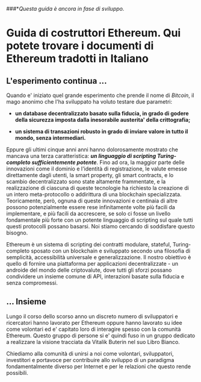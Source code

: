 ###**Questa guida è ancora in fase di sviluppo.* 

Guida di costruttori Ethereum. Qui potete trovare i documenti di Ethereum tradotti in Italiano
=======

## L'esperimento continua ...

Quando e' iniziato quel grande esperimento che prende il nome di *Bitcoin*, il mago anonimo che l'ha sviluppato ha voluto testare due parametri:

* **un database decentralizzato basato sulla fiducia, in grado di godere della sicurezza imposta dalla inesorabile austerita' della crittografia;**

* **un sistema di transazioni robusto in grado di inviare valore in tutto il mondo, senza intermediari.**

Eppure gli ultimi cinque anni anni hanno dolorosamente mostrato che mancava una terza caratteristica: ***un linguaggio di scripting  Turing-completo sufficientemente potente***. Fino ad ora, la maggior parte delle innovazioni come il dominio e l'identità di registrazione, le valute emesse direttamente dagli utenti, la smart property, gli smart contracts, e lo scambio decentralizzato sono state altamente frammentate, e la realizzazione di ciascuna di queste tecnologie ha richiesto la creazione di un intero meta-protocollo  o addirittura di una blockchain specializzata. Teoricamente, però, ognuna di queste innovazioni e centinaia di altre possono potenzialmente essere rese infinitamente volte più facili da implementare, e più facili da accrescere, se solo ci fosse un livello fondamentale più forte con un potente linguaggio di scripting sul quale tutti questi protocolli possano basarsi. Noi stiamo cercando di soddisfare questo bisogno.

Ethereum è un sistema di scripting dei contratti modulare, stateful, Turing-completo sposato con un blockchain e sviluppato secondo una filosofia di semplicità, accessibilità universale e generalizzazione. Il nostro obiettivo è quello di fornire una piattaforma per applicazioni decentralizzate - un androide del mondo delle criptovalute, dove tutti gli sforzi possano condividere un insieme comune di API, interazioni basate sulla fiducia e senza compromessi.

## ... Insieme

Lungo il corso dello scorso anno un discreto numero di sviluppatori e ricercatori hanno lavorato per Ethereum oppure hanno lavorato su idee come volontari ed e' capitato loro di interagire spesso con la comunità Ethereum. Questo gruppo di persone si e' quindi fuso in un gruppo dedicato a realizzare la visione tracciata da Vitalik Buterin nel suo Libro Bianco.

Chiediamo alla comunità di unirsi a noi come volontari, sviluppatori, investitori e portavoce per contribuire allo sviluppo di un paradigma fondamentalmente diverso per Internet e per le relazioni che questo rende possibili.
